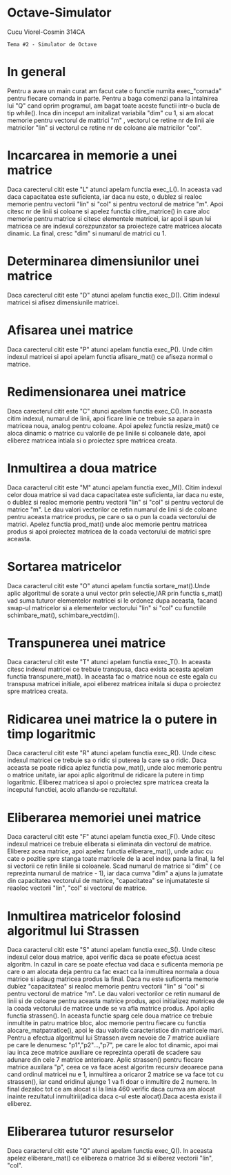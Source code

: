 # Octave-Simulator
Cucu Viorel-Cosmin 314CA

	Tema #2 - Simulator de Octave

# In general

  Pentru a avea un main curat am facut cate o functie numita exec_"comada" 
pentru fiecare comanda in parte. Pentru a baga comenzi pana la intalnirea
lui "Q" cand oprim programul, am bagat toate aceste functii intr-o bucla de 
tip while().
	Inca din inceput am initalizat variabila "dim" cu 1, si am alocat memorie
pentru vectorul de mattrici "m" , vectorul ce retine nr de linii ale matricilor
"lin" si vectorul ce retine nr de coloane ale matricilor "col".  

# Incarcarea in memorie a unei matrice

  Daca carecterul citit este "L" atunci apelam functia exec_L(). In aceasta
vad daca capacitatea este suficienta, iar daca nu este, o dublez si realoc
memorie pentru vectorii "lin" si "col" si pentru vectorul de matrice "m". Apoi 
citesc nr de linii si coloane si apelez functia citire_matrice() in care aloc
memorie pentru matrice si citesc elementele matricei, iar apoi ii spun lui 
matricea ce are indexul corezpunzator sa proiecteze catre matricea alocata
dinamic. La final, cresc "dim" si numarul de matrici cu 1.

# Determinarea dimensiunilor unei matrice

  Daca carecterul citit este "D" atunci apelam functia exec_D(). Citim 
indexul matricei si afisez dimensiunile matricei.

# Afisarea unei matrice

  Daca carecterul citit este "P" atunci apelam functia exec_P(). Unde citim
indexul matricei si apoi apelam functia afisare_mat() ce afiseza normal o
matrice.

# Redimensionarea unei matrice

  Daca carecterul citit este "C" atunci apelam functia exec_C(). In aceasta
citim indexul, numarul de linii, apoi ficare linie ce trebuie sa apara in
matricea noua, analog pentru coloane. Apoi apelez functia resize_mat() ce 
aloca dinamic o matrice cu valorile de pe liniile si coloanele date, apoi
eliberez matricea intiala si o proiectez spre matricea creata.

# Inmultirea a doua matrice

  Daca caracterul citit este "M" atunci apelam functia exec_M(). Citim 
indexul celor doua matrice si vad daca capacitatea este suficienta, iar daca nu
este, o dublez si realoc memorie pentru vectorii "lin" si "col" si pentru 
vectorul de matrice "m". Le dau valori vectorilor ce retin numarul de linii si
de coloane pentru aceasta matrice produs, pe care o sa o pun la coada 
vectorului de matrici. Apelez functia prod_mat() unde aloc memorie pentru
matricea produs si apoi proiectez matricea de la coada vectorului de matrici
spre aceasta.

# Sortarea matricelor

  Daca caracterul citit este "O" atunci apelam functia sortare_mat().Unde 
aplic algoritmul de sorate a unui vector prin selectie,IAR prin functia
s_mat() vad suma tuturor elementelor matricei si le ordonez dupa aceasta, 
facand swap-ul matricelor si a elementelor vectorului "lin"  si "col" cu 
functiile schimbare_mat(), schimbare_vectdim().

# Transpunerea unei matrice

  Daca caracterul citit este "T" atunci apelam functia exec_T(). In aceasta
citesc indexul matricei ce trebuie transpusa, daca exista aceasta apelam
functia transpunere_mat(). In aceasta fac o matrice noua ce este egala cu 
transpusa matricei initiale, apoi eliberez matricea initala si dupa o proiectez
spre matricea creata.

# Ridicarea unei matrice la o putere in timp logaritmic

  Daca caracterul citit este "R" atunci apelam functia exec_R(). Unde citesc
indexul matricei ce trebuie sa o ridic si puterea la care sa o ridic. Daca 
aceasta se poate ridica aplez functia pow_mat(), unde aloc memorie pentru o 
matrice unitate, iar apoi aplic algoritmul de ridicare la putere in timp 
logaritmic. Eliberez matricea si apoi o proiectez spre matricea creata la 
inceputul functiei, acolo aflandu-se rezultatul.

# Eliberarea memoriei unei matrice

 Daca caracterul citit este "F" atunci apelam functia exec_F(). Unde citesc
indexul matricei ce trebuie eliberata si eliminata din vectorul de matrice. 
Eliberez acea matrice, apoi apelez functia eliberare_mat(), unde aduc cu cate 
o pozitie spre stanga toate matricele de la acel index pana la final, la fel 
si vectorii ce retin liniile si coloanele. Scad numarul de matrice si "dim" (
ce reprezinta numarul de matrice - 1), iar  daca cumva "dim" a ajuns la 
jumatate din capacitatea vectorului de matrice, "capacitatea" se injumatateste
si reaoloc vectorii "lin", "col" si vectorul de matrice.

# Inmultirea matricelor folosind algoritmul lui Strassen 

 Daca caracterul citit este "S" atunci apelam functia exec_S(). Unde citesc
indexul celor doua matrice, apoi verific daca se poate efectua acest algoritm. 
In cazul in care se poate efectua vad daca e suficenta memoria pe care o am 
alocata deja pentru ca fac exact ca la inmultirea normala a doua matrice si 
adaug matricea produs la final. Daca nu este suficenta memorie dublez 
"capacitatea" si realoc memorie pentru vectorii "lin" si "col" si pentru 
vectorul de matrice "m". Le dau valori vectorilor ce retin numarul de linii si
de coloane pentru aceasta matrice produs, apoi initializez matricea de la coada
vectorului de matirce unde se va afla matrice produs. Apoi aplic functia 
strassen(). In aceasta functie sparg cele doua matrice ce trebuie inmultite in
patru matrice bloc, aloc memorie pentru fiecare cu functia 
alocare_matpatratice(), apoi le dau valorile caracteristice din matricele mari. 
Pentru a efectua algoritmul lui Strassen avem nevoie de 7 matrice auxiliare pe
care le denumesc "p1","p2"...,"p7", pe care le aloc tot dinamic, apoi mai iau
inca zece matrice auxiliare ce reprezinta operatii de scadere sau adunare din
cele 7 matrice anterioare. Aplic strassen() pentru fiecare matrice auxilara
"p", ceea ce va face acest algoritm recursiv deoarece pana cand ordinul 
matricei nu e 1, inmultirea a oricaror 2 matrice se va face tot cu strassen(),
iar cand oridinul ajunge 1 va fi doar o inmultire de 2 numere. In final dezaloc
tot ce am alocat si la linia 460 verific daca cumva am alocat inainte 
rezultatul inmultirii(adica daca c-ul este alocat).Daca acesta exista il
eliberez.   

# Eliberarea tuturor resurselor

  Daca caracterul citit este "Q" atunci apelam functia exec_Q(). In aceasta
apelez eliberare_mat() ce elibereza o matrice 3d si eliberez vectorii "lin",
"col".
